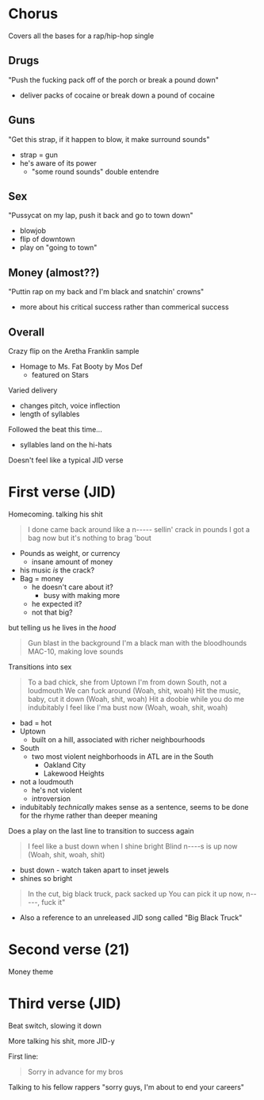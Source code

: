 # Chorus

Covers all the bases for a rap/hip-hop single

## Drugs

"Push the fucking pack off of the porch or break a pound down"
- deliver packs of cocaine or break down a pound of cocaine

## Guns

"Get this strap, if it happen to blow, it make surround sounds"
- strap = gun
- he's aware of its power
	- "some round sounds" double entendre

## Sex

"Pussycat on my lap, push it back and go to town down"
- blowjob
- flip of downtown
- play on "going to town"

## Money (almost??)

"Puttin rap on my back and I'm black and snatchin' crowns"
- more about his critical success rather than commerical success

## Overall

Crazy flip on the Aretha Franklin sample
- Homage to Ms. Fat Booty by Mos Def
	- featured on Stars

Varied delivery
- changes pitch, voice inflection
- length of syllables

Followed the beat this time...
- syllables land on the hi-hats

Doesn't feel like a typical JID verse

# First verse (JID)

Homecoming. talking his shit 

> I done came back around like a n----- sellin' crack in pounds
> I got a bag now but it's nothing to brag 'bout

- Pounds as weight, or currency
	- insane amount of money
- his music *is* the crack?
- Bag = money
	- he doesn't care about it?
		- busy with making more
	- he expected it?
	- not that big?

but telling us he lives in the *hood*

> Gun blast in the background
> I'm a black man with the bloodhounds
> MAC-10, making love sounds

Transitions into sex

> To a bad chick, she from Uptown
> I'm from down South, not a loudmouth
> We can fuck around (Woah, shit, woah)
> Hit the music, baby, cut it down (Woah, shit, woah)
> Hit a doobie while you do me indubitably
> I feel like I'ma bust now (Woah, woah, shit, woah)

- bad = hot
- Uptown
	- built on a hill, associated with richer neighbourhoods
- South 
	- two most violent neighborhoods in ATL are in the South
		- Oakland City
		- Lakewood Heights
- not a loudmouth
	- he's not violent
	- introversion
- indubitably *technically* makes sense as a sentence, seems to be done for the rhyme rather than deeper meaning

Does a play on the last line to transition to success again

> I feel like a bust down when I shine bright
> Blind n----s is up now (Woah, shit, woah, shit)

- bust down - watch taken apart to inset jewels
- shines so bright 

> In the cut, big black truck, pack sacked up 
> You can pick it up now, n-----, fuck it"

- Also a reference to an unreleased JID song called "Big Black Truck"

# Second verse (21)

Money theme

# Third verse (JID)

Beat switch, slowing it down

More talking his shit, more JID-y

First line:
> Sorry in advance for my bros

Talking to his fellow rappers
"sorry guys, I'm about to end your careers"